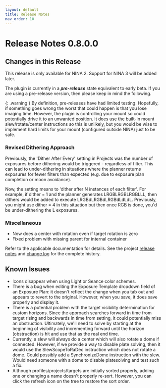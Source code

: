 ```yaml
---
layout: default
title: Release Notes
nav_order: 10
---
```


# Release Notes 0.8.0.0

## Changes in this Release

This release is only available for NINA 2.  Support for NINA 3 will be added later.

The plugin is currently in a **_pre-release_** state equivalent to early beta.  If you are using a pre-release version, then please keep in mind the following.

{: .warning }
By definition, pre-releases have had limited testing.  Hopefully, if something goes wrong the worst that could happen is that you lose imaging time.  However, the plugin is controlling your mount so could potentially drive it to an unwanted position.  It does use the built-in mount slew/rotate/center instructions so this is unlikely, but you would be wise to implement hard limits for your mount (configured outside NINA) just to be safe.

### Revised Dithering Approach

Previously, the 'Dither After Every' setting in Projects was the number of exposures before dithering would be triggered - regardless of filter. This can lead to under-dithering in situations where the planner returns exposures for fewer filters than expected (e.g. due to exposure plan completion or moon avoidance).

Now, the setting means to 'dither after N instances of each filter'. For example, if dither = 1 and the planner generates LRGBLRGBLRGBLLL, then dithers would be added to execute LRGBdLRGBdLRGBdLdLdL. Previously, you might use dither = 4 in this situation but then once RGB is done, you'd be under-dithering the L exposures.

### Miscellaneous

* Now does a center with rotation even if target rotation is zero
* Fixed problem with missing parent for internal container

Refer to the applicable documentation for details.  See the project [release notes](https://github.com/tcpalmer/nina.plugin.assistant/blob/main/RELEASENOTES.md) and [change log](https://github.com/tcpalmer/nina.plugin.assistant/blob/main/CHANGELOG.md) for the complete history.

## Known Issues

- Icons disappear when using Light or Seance color schemes.
- There is a bug when editing the Exposure Template dropdown field of an Exposure Plan: it doesn't reflect the change when you tab out and appears to revert to the original.  However, when you save, it does save properly and display it.
- There is a potential problem with the target visibility determination for custom horizons.  Since the approach searches forward in time from target rising and backwards in time from setting, it could potentially miss an obstruction.  Ultimately, we'll need to solve by starting at the beginning of visibility and incrementing forward until the horizon (obstruction) is hit and use that as the real end time.
- Currently, a slew will always do a center which will also rotate a dome if connected.  However, if we provide a way to disable plate solving, then it would use the SlewScopeToRaDec instruction which does not rotate a dome.  Could possibly add a SynchronizeDome instruction with the slew.  Would need someone with a dome to disable platesolving and test such a fix.
- Although profiles/projects/targets are initially sorted properly, adding one or changing a name doesn't properly re-sort.  However, you can click the refresh icon on the tree to restore the sort order.
